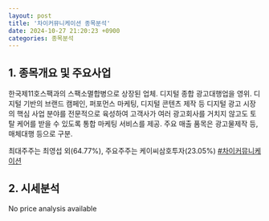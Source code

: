 ```yaml
---
layout: post
title: '차이커뮤니케이션 종목분석'
date: 2024-10-27 21:20:23 +0900
categories: 종목분석
---
```


## 1. 종목개요 및 주요사업

한국제11호스팩과의 스팩소멸합병으로 상장된 업체. 디지털 종합 광고대행업을 영위. 디지털 기반의 브랜드 캠페인, 퍼포먼스 마케팅, 디지털 콘텐츠 제작 등 디지털 광고 시장의 핵심 사업 분야를 전문적으로 육성하여 고객사가 여러 광고회사를 거치지 않고도 토탈 케어를 받을 수 있도록 통합 마케팅 서비스를 제공. 주요 매출 품목은 광고물제작 등, 매체대행 등으로 구분.

최대주주는 최영섭 외(64.77%), 주요주주는 케이씨삼호투자(23.05%)
[#차이커뮤니케이션](#)

## 2. 시세분석

No price analysis available
